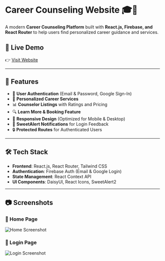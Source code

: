 # Career Counseling Website 🎓💼

A modern **Career Counseling Platform** built with **React.js, Firebase, and React Router** to help users find personalized career guidance and services.

## 🚀 Live Demo
👉 [Visit Website](https://career-counseling-websit-fe6f0.web.app)

---

## 📌 Features
- 🔐 **User Authentication** (Email & Password, Google Sign-In)
- 🎯 **Personalized Career Services**
- 📊 **Counselor Listings** with Ratings and Pricing
- 🔍 **Learn More & Booking Feature**
- 📄 **Responsive Design** (Optimized for Mobile & Desktop)
- 🔔 **SweetAlert Notifications** for Login Feedback
- 🔒 **Protected Routes** for Authenticated Users

---

## 🛠️ Tech Stack
- **Frontend**: React.js, React Router, Tailwind CSS
- **Authentication**: Firebase Auth (Email & Google Login)
- **State Management**: React Context API
- **UI Components**: DaisyUI, React Icons, SweetAlert2

---

## 📷 Screenshots
### 🔹 Home Page
![Home Screenshot](https://via.placeholder.com/800x400?text=Home+Page)

### 🔹 Login Page
![Login Screenshot](https://via.placeholder.com/800x400?text=Login+Page)

